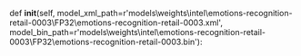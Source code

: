 def __init__(self, model_xml_path=r'models\weights\intel\emotions-recognition-retail-0003\FP32\emotions-recognition-retail-0003.xml', model_bin_path=r'models\weights\intel\emotions-recognition-retail-0003\FP32\emotions-recognition-retail-0003.bin'):
